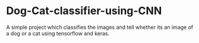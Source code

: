 # Dog-Cat-classifier-using-CNN
A simple project which classifies the images and tell whether its an image of a dog or a cat using tensorflow and keras.
